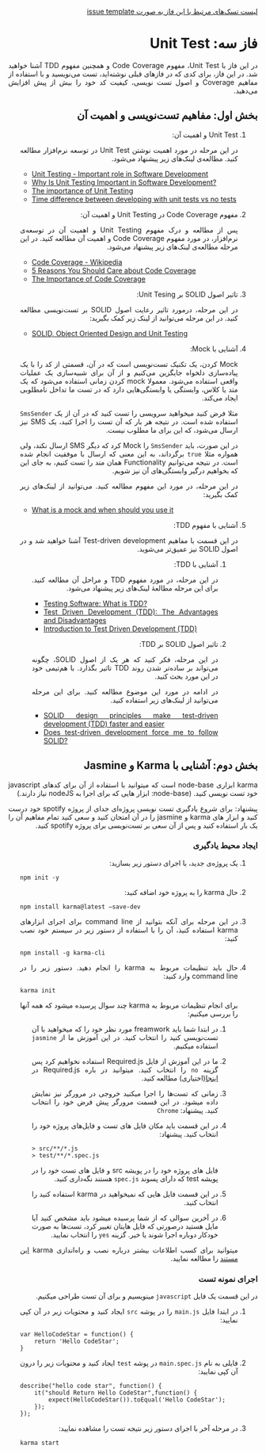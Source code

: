<div dir="rtl" align='justify'>

[لیست تسک‌های مرتبط با این فاز به صورت issue template](./issue-template-Phase03.md)

# فاز سه: Unit Test

در این فاز با Unit Test،
مفهوم Code Coverage
و همچنین مفهوم TDD
آشنا خواهید شد. در این فاز، برای کدی که در فازهای قبلی نوشته‌اید، تست می‌نویسید و با استفاده از مفاهیم Coverage
و اصول تست نویسی،
کیفیت کد خود را بیش از پیش افزایش می‌دهید.

## بخش اول: مفاهیم تست‌نویسی و اهمیت آن

1. Unit Test و اهمیت آن:

   در این مرحله در مورد اهمیت نوشتن Unit Test
   در توسعه نرم‌افزار مطالعه کنید. مطالعه‌ی لینک‌های زیر پیشنهاد می‌شود.

   <div dir="ltr">

   - [Unit Testing - Important role in Software Development](https://medium.com/nonstopio/unit-testing-important-role-in-software-development-1f52f7c810f8)
   - [Why Is Unit Testing Important in Software Development?](https://performancelabus.com/unit-testing-importance/)
   - [The importance of Unit Testing](https://fortegrp.com/the-importance-of-unit-testing/)
   - [Time difference between developing with unit tests vs no tests](https://softwareengineering.stackexchange.com/questions/322256/time-difference-between-developing-with-unit-tests-vs-no-tests)

   </div>

1. مفهوم Code Coverage در Unit Testing و اهمیت آن:

   پس از مطالعه و درک مفهوم Unit Testing
   و اهمیت آن در توسعه‌ی نرم‌افزار، در مورد مفهوم Code Coverage
   و اهمیت آن مطالعه کنید. در این مرحله مطالعه‌ی لینک‌های زیر پیشنهاد می‌شود.

   <div dir="ltr">

   - [Code Coverage - Wikipedia](https://en.wikipedia.org/wiki/Code_coverage)
   - [5 Reasons You Should Care about Code Coverage](https://eldarion.com/blog/2017/07/13/5-reasons-you-should-care-about-code-coverage/)
   - [The Importance of Code Coverage](https://blog.cloudboost.io/the-importance-of-code-coverage-9b4d513f39b4)

   </div>

1. تاثیر اصول SOLID بر Unit Tesing:

   در این مرحله، درمورد تاثیر رعایت اصول SOLID
   بر تست‌نویسی مطالعه کنید. در این مرحله می‌توانید از لینک زیر کمک بگیرید:

   <div dir="ltr">

   - [SOLID, Object Oriented Design and Unit Testing](https://huestones.co.uk/2015/06/solid-object-oriented-design-and-unit-testing/)

   </div>

1. آشنایی با Mock:

   Mock
   کردن، یک تکنیک تست‌نویسی است که در آن، قسمتی از کد را با یک پیاده‌سازی دلخواه جایگزین می‌کنیم و از آن برای شبیه‌سازی یک عملیات واقعی استفاده می‌شود. معمولا mock
   کردن زمانی استفاده می‌شود که یک متد یا کلاس، وابستگی یا وابستگی‌هایی دارد که در تست ما تداخل نامطلوبی ایجاد می‌کند.

   مثلا فرض کنید میخواهید سرویسی را تست کنید که در آن از یک `SmsSender`
   استفاده شده است. در نتیجه هر بار که آن تست را اجرا کنید، یک SMS
   نیز ارسال می‌شود، که این برای ما مطلوب نیست.

   در این صورت، باید `SmsSender`
   را Mock
   کرد که دیگر SMS
   ارسال نکند، ولی همواره مثلا `true`
   برگرداند، به این معنی که ارسال با موفقیت انجام شده است. در نتیجه می‌توانیم Functionality
   همان متد را تست کنیم، به جای این که بخواهیم درگیر وابستگی‌های آن نیز شویم.

   در این مرحله، در مورد این مفهوم مطالعه کنید. می‌توانید از لینک‌های زیر کمک بگیرید:

   <div dir="ltr">

   - [What is a mock and when should you use it](https://stackoverflow.com/questions/214092/what-is-a-mock-and-when-should-you-use-it)

   </div>

1. آشنایی با مفهوم TDD:

   در این قسمت با مفاهیم Test-driven development
   آشنا خواهید شد و در اصول SOLID
   نیز عمیق‌تر می‌شوید.

   1. آشنایی با TDD:

      در این مرحله، در مورد مفهوم TDD
      و مراحل آن مطالعه کنید. برای این مرحله مطالعهٔ لینک‌های زیر پیشنهاد می‌شود.

      <div dir="ltr">

      - [Testing Software: What is TDD?](https://medium.com/javascript-scene/testing-software-what-is-tdd-459b2145405c)
      - [Test Driven Development (TDD): The Advantages and Disadvantages](https://medium.com/@stevenpcurtis.sc/test-driven-development-tdd-the-advantages-and-disadvantages-5347899ead90)
      - [Introduction to Test Driven Development (TDD)](https://medium.com/hackernoon/introduction-to-test-driven-development-tdd-61a13bc92d92)

      </div>

   1. تاثیر اصول SOLID بر TDD:

      در این مرحله، فکر کنید که هر یک از اصول SOLID،
      چگونه می‌تواند بر ساده‌تر شدن روند TDD
      تاثیر بگذارد. با هم‌تیمی خود در این مورد بحث کنید.

      در ادامه در مورد این موضوع مطالعه کنید. برای این مرحله می‌توانید از لینک‌های زیر استفاده کنید.

      <div dir="ltr">

      - [SOLID design principles make test-driven development (TDD) faster and easier](https://medium.com/ibm-garage/solid-design-principles-makes-test-driven-development-faster-and-easier-35c9eec22ff1)
      - [Does test-driven development force me to follow SOLID?](https://softwareengineering.stackexchange.com/a/111868)

      </div>

## بخش دوم: آشنایی با Karma و Jasmine

karma ابزاری node-base است که میتوانید با استفاده از آن برای کدهای javascript
خود تست نویسی کنید. (node-base: ابزار هایی که برای اجرا به nodeJS نیاز دارند.)

پیشنهاد: برای شروع یادگیری تست نویسی پروژه‌ای جدای از پروژه spotify خود درست کنید و ابزار های karma و jasmine را در آن امتحان کنید و سعی کنید تمام مفاهیم آن را یک بار استفاده کنید و پس از آن سعی بر تست‌نویسی برای پروژه spotify کنید.

### ایجاد محیط یادگیری
1. یک پروژه‌ی جدید، با اجرای دستور زیر بسازید:
    <div dir="ltr">

    ```
    npm init -y
    ```

    </div>
1. حال karma را به پروژه خود اضافه کنید:
    <div dir="ltr">

    ```
    npm install karma@latest –save-dev
    ```

    </div>

1. در این مرحله برای آنکه بتوانید از command line برای اجرای ابزارهای karma استفاده کنیذ، آن را با استفاده از دستور زیر در سیستم خود نصب کنید:
    <div dir="ltr">

    ```
    npm install -g karma-cli
    ```
    </div>
1. حال باید تنظیمات مربوط به karma را انجام دهید. دستور زیر را در command line وارد کنید:
    <div dir="ltr">

    ```
    karma init
    ```
    </div>
    برای انجام تنظیمات مربوط به karma چند سوال پرسیده میشود که همه آنها را بررسی میکنیم:
    
    1. در ابتدا شما باید freamwork مورد نظر خود را که میخواهید با آن تست‌نویسی کنید را انتخاب کنید. در این آموزش ما از `jasmine` استفاده میکنیم.
    1. ما در این آموزش از فایل Required.js استفاده نخواهیم کرد پس گزینه `no` را انتخاب کنید. میتوانید در باره Required.js در [اینجا](https://requirejs.org/docs/start.html)(اختیاری) مطالعه کنید.
    1. زمانی که تست‌ها را اجرا میکنید خروجی در مرورگر نیز نمایش داده میشود. در این قسمت مرورگر پیش فرض خود را انتخاب کنید. پیشنهاد: `Chrome`
    1. در این قسمت باید مکان فایل های تست  و فایل‌های پروژه خود را انتخاب کنید. پیشنهاد:
        <div dir="ltr">

        ```
        > src/**/*.js
        > test/**/*.spec.js
        ```
        </div>
        
        فایل های پروژه خود را در پویشه src و فایل های تست خود را در پویشه test که دارای پسوند `spec.js` هستند نگه‌داری کنید.
        
    1. در این قسمت فایل هایی که نمیخواهید در karma استفاده کنید را انتخاب کنید.
    1. در آخرین سوالی که از شما پرسیده میشود باید مشخص کنید آیا مایل هستید درصورتی که فایل هایتان تغییر کرد، تست‌ها به صورت خودکار دوباره اجرا شوند یا خیر. گزینه `yes` را انتخاب نمایید.
    
    میتوانید برای کسب اطلاعات بیشتر درباره نصب و راه‌اندازی karma [این مستند](https://www.softwaretestinghelp.com/karma-test-runner-tutorial/) را مطالعه نمایید.

### اجرای نمونه تست
در این قسمت یک فایل `javascript` مینویسیم و برای آن تست طراحی میکنیم.
1. در ابتدا فایل `main.js` را در پوشه `src` ایجاد کنید و محتویات زیر در آن کپی نمایید:
    <div dir="ltr">

    ```
    var HelloCodeStar = function() {
        return 'Hello CodeStar';
    }
    ```
    </div>
1. فایلی به نام `main.spec.js` در پوشه `test` ایجاد کنید و محتویات زیر را درون آن کپی نمایید:
    <div dir="ltr">

    ```
    describe("hello code star", function() { 
        it("should Return Hello CodeStar",function() { 
            expect(HelloCodeStar()).toEqual('Hello CodeStar'); 
        }); 
    });
    ```
    </div>
1. در مرحله آخر با اجرای دستور زیر نتیجه تست را مشاهده نمایید:
    <div dir="ltr">

    ```
    karma start
    ```
    </div>


</div>
